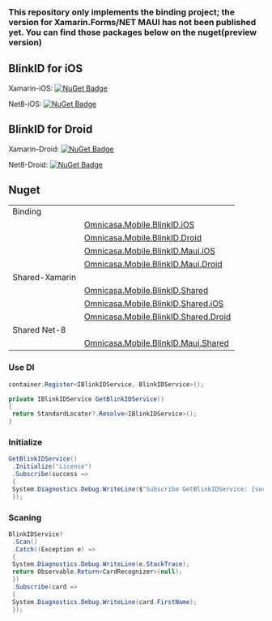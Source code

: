 ### This repository only implements the binding project; the version for Xamarin.Forms/NET MAUI has not been published yet. You can find those packages below on the nuget(preview version)

## BlinkID for iOS
Xamarin-iOS: [![NuGet Badge](https://buildstats.info/nuget/Omnicasa.Mobile.BlinkID.iOS)](https://www.nuget.org/packages/Omnicasa.Mobile.BlinkID.iOS/)

Net8-iOS: [![NuGet Badge](https://buildstats.info/nuget/Omnicasa.Mobile.BlinkID.Maui.iOS)](https://www.nuget.org/packages/Omnicasa.Mobile.BlinkID.Maui.iOS/)

## BlinkID for Droid
Xamarin-Droid: [![NuGet Badge](https://buildstats.info/nuget/Omnicasa.Mobile.BlinkID.Droid)](https://www.nuget.org/packages/Omnicasa.Mobile.BlinkID.Droid/)

Net8-Droid: [![NuGet Badge](https://buildstats.info/nuget/Omnicasa.Mobile.BlinkID.Maui.Droid)](https://www.nuget.org/packages/Omnicasa.Mobile.BlinkID.Maui.Droid/)

## Nuget

| | |
|--|--|
| Binding | |
| | [Omnicasa.Mobile.BlinkID.iOS](https://www.nuget.org/packages/Omnicasa.Mobile.BlinkID.iOS/2024.7.8.44-preview) |
| | [Omnicasa.Mobile.BlinkID.Droid](https://www.nuget.org/packages/Omnicasa.Mobile.BlinkID.Droid/2024.7.8.44-preview) |
| | [Omnicasa.Mobile.BlinkID.Maui.iOS](https://www.nuget.org/packages/Omnicasa.Mobile.BlinkID.Maui.iOS/2024.7.8.44-preview) |
| | [Omnicasa.Mobile.BlinkID.Maui.Droid](https://www.nuget.org/packages/Omnicasa.Mobile.BlinkID.Maui.Droid/2024.7.8.44-preview) |
| Shared-Xamarin | |
| | [Omnicasa.Mobile.BlinkID.Shared](https://www.nuget.org/packages/Omnicasa.Mobile.BlinkID.Shared/2024.7.8.44-preview) |
| | [Omnicasa.Mobile.BlinkID.Shared.iOS](https://www.nuget.org/packages/Omnicasa.Mobile.BlinkID.Shared.iOS/2024.7.8.44-preview) |
| | [Omnicasa.Mobile.BlinkID.Shared.Droid](https://www.nuget.org/packages/Omnicasa.Mobile.BlinkID.Shared.Droid/2024.7.8.44-preview) |
| Shared Net-8 | |
| | [Omnicasa.Mobile.BlinkID.Maui.Shared](https://www.nuget.org/packages/Omnicasa.Mobile.BlinkID.Maui.Shared/2024.7.8.44-preview) |

### Use DI
```csharp
container.Register<IBlinkIDService, BlinkIDService>();

private IBlinkIDService GetBlinkIDService()
{
 return StandardLocator?.Resolve<IBlinkIDService>();
}
```

### Initialize
```csharp
GetBlinkIDService()
 .Initialize("License")
 .Subscribe(success =>
 {
 System.Diagnostics.Debug.WriteLine($"Subscribe GetBlinkIDService: {success}");
 });
```

### Scaning
```csharp
BlinkIDService?
 .Scan()
 .Catch((Exception e) =>
 {
 System.Diagnostics.Debug.WriteLine(e.StackTrace);
 return Observable.Return<CardRecognizer>(null);
 })
 .Subscribe(card =>
 {
 System.Diagnostics.Debug.WriteLine(card.FirstName);
 });
```
